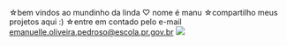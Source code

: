 ☆bem vindos ao mundinho da linda ♡ nome é manu 
☆compartilho meus projetos aqui :)
☆entre em contado pelo e-mail  
emanuelle.oliveira.pedroso@escola.pr.gov.br 
![](https://www.google.com/url?sa=i&url=https%3A%2F%2Faminoapps.com%2Fc%2Fserie-crepusculoforks-lapushforever%2Fpage%2Fblog%2Fedward-cullen%2F06rk_vYoFkuQar55j4KEEgmQZDPdeevJWP&psig=AOvVaw2KdqaCLnsJ-yLNm1xs3JVa&ust=1724858260440000&source=images&cd=vfe&opi=89978449&ved=0CBQQjRxqFwoTCJip9_S7lYgDFQAAAAAdAAAAABAZ)
